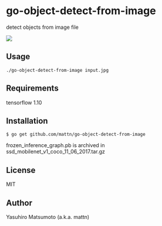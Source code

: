 # go-object-detect-from-image

detect objects from image file

![](https://raw.githubusercontent.com/mattn/go-object-detect-from-image/master/output.jpg)

## Usage

```
./go-object-detect-from-image input.jpg
```

## Requirements

tensorflow 1.10

## Installation

```
$ go get github.com/mattn/go-object-detect-from-image
```

frozen_inference_graph.pb is archived in ssd_mobilenet_v1_coco_11_06_2017.tar.gz

## License

MIT

## Author

Yasuhiro Matsumoto (a.k.a. mattn)
